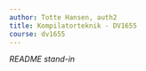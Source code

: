 ```yaml
---
author: Totte Hansen, auth2
title: Kompilatorteknik - DV1655
course: dv1655
---
```


*README stand-in*
